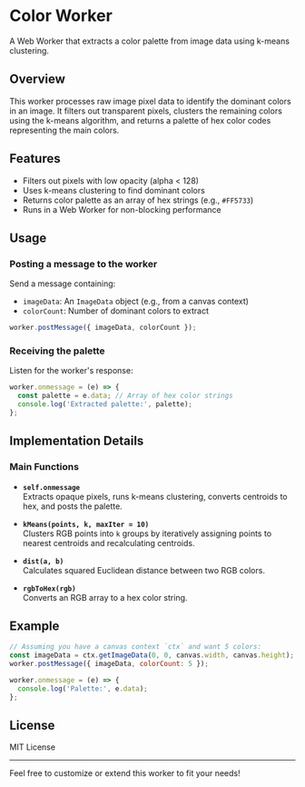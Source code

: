 # Color Worker

A Web Worker that extracts a color palette from image data using k-means clustering.

## Overview

This worker processes raw image pixel data to identify the dominant colors in an image. It filters out transparent pixels, clusters the remaining colors using the k-means algorithm, and returns a palette of hex color codes representing the main colors.

## Features

- Filters out pixels with low opacity (alpha < 128)  
- Uses k-means clustering to find dominant colors  
- Returns color palette as an array of hex strings (e.g., `#FF5733`)  
- Runs in a Web Worker for non-blocking performance  

## Usage

### Posting a message to the worker

Send a message containing:

- `imageData`: An `ImageData` object (e.g., from a canvas context)  
- `colorCount`: Number of dominant colors to extract  

```js
worker.postMessage({ imageData, colorCount });
```

### Receiving the palette

Listen for the worker's response:

```js
worker.onmessage = (e) => {
  const palette = e.data; // Array of hex color strings
  console.log('Extracted palette:', palette);
};
```

## Implementation Details

### Main Functions

- **`self.onmessage`**  
  Extracts opaque pixels, runs k-means clustering, converts centroids to hex, and posts the palette.

- **`kMeans(points, k, maxIter = 10)`**  
  Clusters RGB points into `k` groups by iteratively assigning points to nearest centroids and recalculating centroids.

- **`dist(a, b)`**  
  Calculates squared Euclidean distance between two RGB colors.

- **`rgbToHex(rgb)`**  
  Converts an RGB array to a hex color string.

## Example

```js
// Assuming you have a canvas context `ctx` and want 5 colors:
const imageData = ctx.getImageData(0, 0, canvas.width, canvas.height);
worker.postMessage({ imageData, colorCount: 5 });

worker.onmessage = (e) => {
  console.log('Palette:', e.data);
};
```

## License

MIT License

---

Feel free to customize or extend this worker to fit your needs!